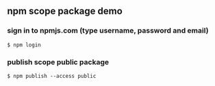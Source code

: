 ## npm scope package demo

### sign in to npmjs.com (type username, password and email)
```
$ npm login
```


### publish scope public package
```
$ npm publish --access public
```

